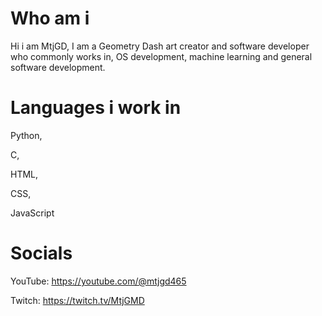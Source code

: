 Who am i
======================
Hi i am MtjGD, I am a Geometry Dash art creator and software developer who commonly works in, OS development, machine learning and general software development.

Languages i work in
======================
Python,

C,

HTML,

CSS,

JavaScript

Socials
=====================
YouTube: https://youtube.com/@mtjgd465

Twitch: https://twitch.tv/MtjGMD
